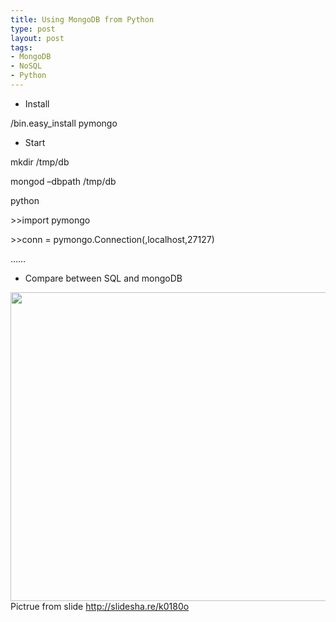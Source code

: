 ```yaml
--- 
title: Using MongoDB from Python
type: post
layout: post
tags: 
- MongoDB
- NoSQL
- Python
---
```

<ul>   <li>Install </li> </ul>  <p>/bin.easy_install pymongo</p>  <ul>   <li>Start </li> </ul>  <p>mkdir /tmp/db</p>  <p>mongod –dbpath /tmp/db</p>  <p>python</p>  <p>>>import pymongo</p>  <p>>>conn = pymongo.Connection(,localhost,27127)</p>  <p>……</p>  <ul>   <li>Compare between SQL and mongoDB </li> </ul>  <p><img style="display: inline; margin-left: 0px; margin-right: 0px" height="494" src="http://i1218.photobucket.com/albums/dd413/nourlcn/wordpressblog/1-2.jpg" width="550" align="left" /> </p>  <p>Pictrue from slide <a title="http://slidesha.re/k0180o" href="http://slidesha.re/k0180o" target="_blank">http://slidesha.re/k0180o</a></p>
